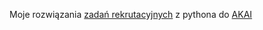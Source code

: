 Moje rozwiązania [zadań rekrutacyjnych](https://github.com/akai-org/rekrutacja) z pythona do [AKAI](https://akai.org.pl/)

